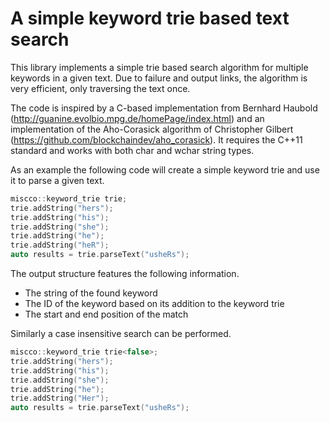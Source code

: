 # A simple keyword trie based text search

This library implements a simple trie based search algorithm for multiple keywords in a given text.  Due to failure and output links, the algorithm is very efficient, only traversing the text once.

The code is inspired by a C-based implementation from Bernhard Haubold (http://guanine.evolbio.mpg.de/homePage/index.html) and an implementation of the Aho-Corasick algorithm of Christopher Gilbert (https://github.com/blockchaindev/aho_corasick). It requires the C++11 standard and works with both char and wchar string types.

As an example the following code will create a simple keyword trie and use it to parse a given text.
```cpp
miscco::keyword_trie trie;
trie.addString("hers");
trie.addString("his");
trie.addString("she");
trie.addString("he");
trie.addString("heR");
auto results = trie.parseText("usheRs");
```

The output structure features the following information.
- The string of the found keyword
- The ID of the keyword based on its addition to the keyword trie
- The start and end position of the match

Similarly a case insensitive search can be performed.
```cpp
miscco::keyword_trie trie<false>;
trie.addString("hers");
trie.addString("his");
trie.addString("she");
trie.addString("he");
trie.addString("Her");
auto results = trie.parseText("usheRs");
```
